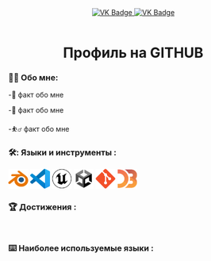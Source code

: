 <div id= "badges" align = "center"> 
  <a href= "https://vk.com/8tissue">
    <img src = "https://img.shields.io/badge/VK-blue?style=for-the-badge&logo=VK&logoColor=white" alt="VK Badge"/>
  </a>

  <a href = "https://mail.google.com/mail/u/1/#inbox">
    <img src = "https://img.shields.io/badge/EMAIL-red?style=for-the-badge&logo=Gmail&logoColor=white" alt="VK Badge"/>
  </a>
</div>

<div id= "viewprof" align= "center" >
  <img src= "https://komarev.com/ghpvc/?username=Tissue11&style=flat-square&color=blue" alt=""/>
</div>

<div id= "heythere" align="center">
<h1> Профиль на GITHUB </h1>
</div>

### :man_technologist: Обо мне:

-🧠 факт обо мне 

-👨 факт обо мне

-⛹️‍♂️ факт обо мне

### 🛠️: Языки и инструменты :

<div>
  <img src= "https://github.com/devicons/devicon/blob/master/icons/blender/blender-original.svg" width="40" height="40"/>
  <img src= "https://github.com/devicons/devicon/blob/master/icons/vscode/vscode-original.svg" width="40" height="40"/>
  <img src= "https://github.com/devicons/devicon/blob/master/icons/unrealengine/unrealengine-original.svg" width="40" height="40"/>
  <img src= "https://github.com/devicons/devicon/blob/master/icons/unity/unity-original.svg" width="40" height="40"/>
  <img src= "https://github.com/devicons/devicon/blob/master/icons/git/git-plain.svg" width="40" height="40"/>
  <img src= "https://github.com/devicons/devicon/blob/master/icons/d3js/d3js-original.svg" width="40" height="40"/>
</div>

### 🏆 Достижения :

<div>
  <img src= "https://github-profile-trophy.vercel.app/?username=Tissue11" alt=""/>
</div>


### ⌨️ Наиболее используемые языки : 


























